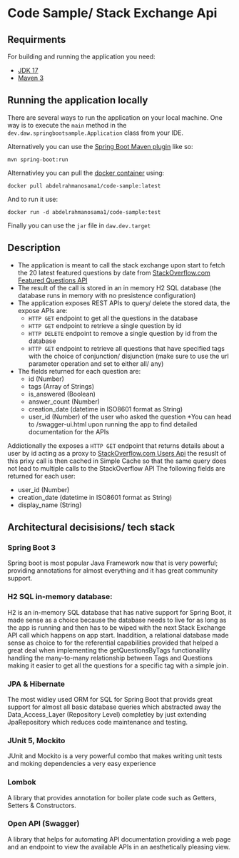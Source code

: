 # Code Sample/ Stack Exchange Api

## Requirments

For building and running the application you need:

- [JDK 17](https://www.oracle.com/java/technologies/javase/jdk17-archive-downloads.html)
- [Maven 3](https://maven.apache.org)

## Running the application locally

There are several ways to run the application on your local machine. One way is to execute the `main` method in the `dev.daw.springbootsample.Application` class from your IDE.

Alternatively you can use the [Spring Boot Maven plugin](https://docs.spring.io/spring-boot/docs/current/reference/html/build-tool-plugins-maven-plugin.html) like so:

```shell
mvn spring-boot:run
```

Alternativley you can pull the [docker container](https://hub.docker.com/repository/docker/abdelrahmanosama1/code-sample/general) using:

```shell
docker pull abdelrahmanosama1/code-sample:latest
```
And to run it use:
```shell
docker run -d abdelrahmanosama1/code-sample:test
```

Finally you can use the `jar` file in `daw.dev.target`

## Description

- The application is meant to call the stack exchange upon start to fetch the 20 latest featured questions by date from [StackOverflow.com Featured Questions API](https://api.stackexchange.com/docs/featured-questions)
- The result of the call is stored in an in memory H2 SQL database (the database runs in memory with no presistence configuration)
- The application exposes REST APIs to query/ delete the stored data, the expose APIs are:
  - `HTTP GET` endpoint to get all the questions in the database
  - `HTTP GET` endpoint to retrieve a single question by id
  - `HTTP DELETE` endpoint to remove a single question by id from the database
  - `HTTP GET` endpoint to retrieve all questions that have specified tags with the choice of conjunction/ disjunction (make sure to use the url parameter operation and set to either all/ any)
- The fields returned for each question are:
  - id (Number)
  - tags (Array of Strings)
  - is_answered (Boolean)
  - answer_count (Number)
  - creation_date (datetime in ISO8601 format as String)
  - user_id (Number) of the user who asked the question
*You can head to /swagger-ui.html upon running the app to find detailed documentation for the APIs

Addiotionally the exposes a `HTTP GET` endpoint that returns details about a user by id acting as a proxy to [StackOverflow.com Users Api](https://api.stackexchange.com/docs/users-by-ids) the resuslt of this prixy call is then cached in Simple Cache so that the same query does not lead to multiple calls to the StackOverflow API
The following fields are returned for each user:
- user_id (Number)
- creation_date (datetime in ISO8601 format as String)
- display_name (String)

## Architectural decisisions/ tech stack

### Spring Boot 3
Spring boot is most popular Java Framework now that is very powerful; providing annotations for almost everything and it has great community support.

### H2 SQL in-memory database:
H2 is an in-memory SQL database that has native support for Spring Boot, it made sense as a choice because the database needs to live for as long as the app is running and then has to be wiped with the next Stack Exchange API call which happens on app start.
Inaddition, a relational database made sense as choice to for the referential capabilities provided that helped a great deal when implementing the getQuestionsByTags functionallity handling the many-to-many relationship between Tags and Questions making it easier to get all the questions for a specific tag with a simple join.

### JPA & Hibernate
The most widley used ORM for SQL for Spring Boot that provids great support for almost all basic database queries which abstracted away the Data_Access_Layer (Repository Level) completley by just extending JpaRepository which reduces code maintenance and testing.

### JUnit 5, Mockito
JUnit and Mockito is a very powerful combo that makes writing unit tests and moking dependencies a very easy experience

### Lombok
A library that provides annotation for boiler plate code such as Getters, Setters & Constructors.

### Open API (Swagger)
A library that helps for automating API documentation providing a web page and an endpoint to view the available APIs in an aesthetically pleasing view.
